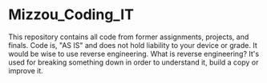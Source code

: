 # Mizzou_Coding_IT

This repository contains all code from former assignments, projects, and finals. Code is, "AS IS" and does not hold liability to your device or grade. It would be wise to use reverse engineering. What is reverse engineering? It's used for breaking something down in order to understand it, build a copy or improve it.
